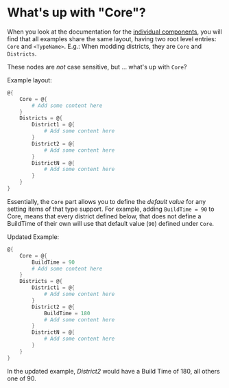 ﻿# What's up with "Core"?

When you look at the documentation for the [individual components](../content/), you will find that all examples share the same layout, having two root level entries:
`Core` and `<TypeName>`.
E.g.: When modding districts, they are `Core` and `Districts`.

These nodes are _not_ case sensitive, but ... what's up with `Core`?

Example layout:

```powershell
@{
    Core = @{
        # Add some content here
    }
    Districts = @{
        District1 = @{
            # Add some content here
        }
        District2 = @{
            # Add some content here
        }
        DistrictN = @{
            # Add some content here
        }
    }
}
```

Essentially, the `Core` part allows you to define the _default value_ for any setting items of that type support.
For example, adding `BuildTime = 90` to Core, means that every district defined below, that does not define a BuildTime of their own will use that default value (`90`) defined under `Core`.

Updated Example:

```powershell
@{
    Core = @{
        BuildTime = 90
        # Add some content here
    }
    Districts = @{
        District1 = @{
            # Add some content here
        }
        District2 = @{
            BuildTime = 180
            # Add some content here
        }
        DistrictN = @{
            # Add some content here
        }
    }
}
```

In the updated example, _District2_ would have a Build Time of 180, all others one of 90.
